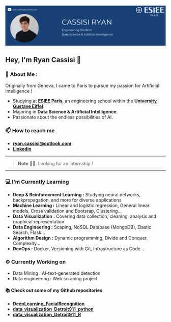 ![Banner Image](./banner.png)

## Hey, I'm Ryan Cassisi 👋

### 🚀 **About Me :**

Originally from Geneva, I came to Paris to pursue my passion for Artificial Intelligence !
- Studying at **[ESIEE Paris](https://www.esiee.fr/en/)**, an engineering school within the **[University Gustave Eiffel](https://www.univ-gustave-eiffel.fr/en/)**.
- Majoring in **Data Science & Artificial Intelligence**.
- Passionate about the endless possibilities of AI.

### :mailbox: How to reach me
- **ryan.cassisi@outlook.com**
- **[Linkedin](https://www.linkedin.com/in/ryan-cassisi)**

---
> **Note** 👨‍🎓:
Looking for an internship ! 
---

### :computer: I'm Currently Learning
- **Deep & Reinforecment Learning :** Studying neural networks, backpropagation, and more for diverse applications
- **Machine Learning :** Linear and logistic regression, General linear models, Cross validation and Bootsrap, Clustering...
- **Data Visualization :** Covering data collection, cleaning, analysis and graphical representation.
- **Data Engineering :** Scaping, NoSQL Database (MongoDB), Elastic Search, Flask...
- **Algorithm Design :** Dynamic programming, Divide and Conquer, Complexity...
- **DevOps :** Docker, Versioning with Git, Infrastructure as Code...


### :gear: Currently Working on
- Data Mining : AI-text-generated detection
- Data engineering : Web scraping project

#### :books: Check out some of my Github repositories

- **[DeepLearning_FacialRecognition](https://github.com/cassisir/DeepLearning_Facial_Recognition)**
- **[data_visualization_Detroit911_python](https://github.com/cassisir/data_visualization_Detroit911_Python)**
- **[data_visualization_Detroit911_R](https://github.com/cassisir/data_visualization_Detroit911_R)**
